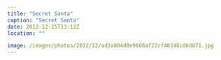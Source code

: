 ```yaml
---
title: "Secret Santa"
caption: "Secret Santa"
date: 2012-12-15T13:12Z
location: ""

image: /images/photos/2012/12/ad2a804d8e9666af22cf48146cd6d871.jpg
---
```

